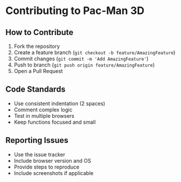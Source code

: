 # Contributing to Pac-Man 3D

## How to Contribute

1. Fork the repository
2. Create a feature branch (`git checkout -b feature/AmazingFeature`)
3. Commit changes (`git commit -m 'Add AmazingFeature'`)
4. Push to branch (`git push origin feature/AmazingFeature`)
5. Open a Pull Request

## Code Standards
- Use consistent indentation (2 spaces)
- Comment complex logic
- Test in multiple browsers
- Keep functions focused and small

## Reporting Issues
- Use the issue tracker
- Include browser version and OS
- Provide steps to reproduce
- Include screenshots if applicable